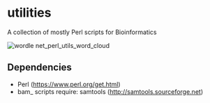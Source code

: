 # utilities
A collection of mostly Perl scripts for Bioinformatics

![wordle net_perl_utils_word_cloud](https://cloud.githubusercontent.com/assets/14023091/13836959/021c11e8-ebc4-11e5-80c9-31c090b45b3b.png)

Dependencies
------------

* Perl (https://www.perl.org/get.html)
* bam_ scripts require: samtools (http://samtools.sourceforge.net)
